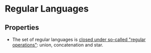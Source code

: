 # Regular Languages

## Properties

- The set of regular languages is [closed under so-called "regular operations"](regular_operations.md):
  union, concatenation and star.